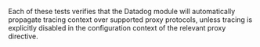 Each of these tests verifies that the Datadog module will automatically
propagate tracing context over supported proxy protocols, unless tracing is
explicitly disabled in the configuration context of the relevant proxy
directive.

